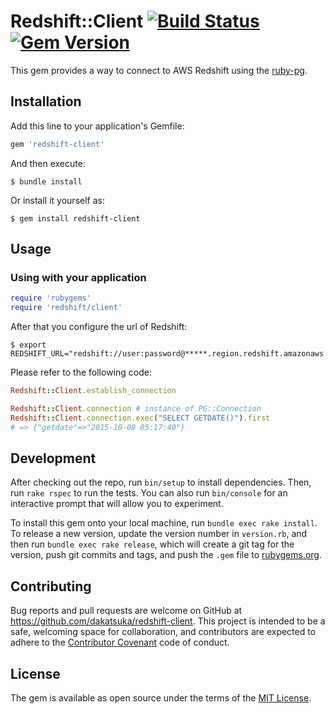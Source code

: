 # Redshift::Client [![Build Status](https://travis-ci.org/dakatsuka/redshift-client.svg)](https://travis-ci.org/dakatsuka/redshift-client) [![Gem Version](https://badge.fury.io/rb/redshift-client.svg)](https://badge.fury.io/rb/redshift-client)

This gem provides a way to connect to AWS Redshift using the [ruby-pg](https://github.com/ged/ruby-pg).

## Installation

Add this line to your application's Gemfile:

```ruby
gem 'redshift-client'
```

And then execute:

    $ bundle install

Or install it yourself as:

    $ gem install redshift-client

## Usage

### Using with your application

```ruby
require 'rubygems'
require 'redshift/client'
```

After that you configure the url of Redshift:

```
$ export REDSHIFT_URL="redshift://user:password@*****.region.redshift.amazonaws.com:5439/dbname"
```

Please refer to the following code:

```ruby
Redshift::Client.establish_connection

Redshift::Client.connection # instance of PG::Connection
Redshift::Client.connection.exec("SELECT GETDATE()").first
# => {"getdate"=>"2015-10-08 05:17:40"}
```

## Development

After checking out the repo, run `bin/setup` to install dependencies. Then, run `rake rspec` to run the tests. You can also run `bin/console` for an interactive prompt that will allow you to experiment.

To install this gem onto your local machine, run `bundle exec rake install`. To release a new version, update the version number in `version.rb`, and then run `bundle exec rake release`, which will create a git tag for the version, push git commits and tags, and push the `.gem` file to [rubygems.org](https://rubygems.org).

## Contributing

Bug reports and pull requests are welcome on GitHub at https://github.com/dakatsuka/redshift-client. This project is intended to be a safe, welcoming space for collaboration, and contributors are expected to adhere to the [Contributor Covenant](contributor-covenant.org) code of conduct.


## License

The gem is available as open source under the terms of the [MIT License](http://opensource.org/licenses/MIT).

